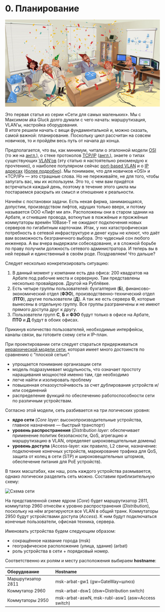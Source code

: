 # 0. Планирование

![](../.gitbook/assets/image-43.png)

Это первая статья из серии «Сети для самых маленьких». Мы с Максимом aka Gluck долго думали с чего начать: маршрутизация, VLAN'ы, настройка оборудования.  
В итоге решили начать с вещи фундаментальной и, можно сказать, самой важной: планирование. Поскольку цикл рассчитан на совсем новичков, то и пройдём весь путь от начала до конца.

Предполагается, что вы, как минимум, читали о эталонной модели [OSI](http://ru.wikipedia.org/wiki/Сетевая_модель_OSI) \(то же на [англ.](http://en.wikipedia.org/wiki/OSI_model)\), о стеке протоколов [TCP/IP](http://ru.wikipedia.org/wiki/TCP/IP) \([англ.](http://en.wikipedia.org/wiki/TCP/IP_model)\), знаете о типах существующих [VLAN’ов](http://xgu.ru/wiki/VLAN) \(эту статью я настоятельно рекомендую к прочтению\), о наиболее популярном сейчас [port-based VLAN](http://en.wikipedia.org/wiki/IEEE_802.1Q) и о [IP адресах](http://xgu.ru/wiki/IP-адрес) \([более подробно](http://en.wikipedia.org/wiki/IP_address)\). Мы понимаем, что для новичков «OSI» и «TCP/IP» — это страшные слова. Но не переживайте, не для того, чтобы запугать вас, мы их используем. Это то, с чем вам придётся встречаться каждый день, поэтому в течение этого цикла мы постараемся раскрыть их смысл и отношение к реальности.

Начнём с постановки задачи. Есть некая фирма, занимающаяся, допустим, производством лифтов, идущих только вверх, и потому называется ООО «Лифт ми ап». Расположены они в старом здании на Арбате, и сгнившие провода, воткнутые в пожжёные и прожжёные коммутаторы времён 10Base-T не ожидают подключения новых серверов по гигабитным карточкам. Итак, у них катастрофическая потребность в сетевой инфраструктуре и денег куры не клюют, что даёт вам возможность безграничного выбора. Это чудесный сон любого инженера. А вы вчера выдержали собеседование, и в сложной борьбе по праву получили должность сетевого администратора. И теперь вы в ней первый и единственный в своём роде. Поздравляем! Что дальше?

Следует несколько конкретизировать ситуацию:

1. В данный момент у компании есть два офиса: 200 квадратов на Арбате под рабочие места и серверную. Там представлены несколько провайдеров. Другой на Рублёвке.
2. Есть четыре группы пользователей: бухгалтерия \(**Б**\), финансово-экономический отдел \(**ФЭО**\), производственно-технический отдел \(**ПТО**\), другие пользователи \(**Д**\). А так же есть сервера ©, которые вынесены в отдельную группу. Все группы разграничены и не имеют прямого доступа друг к другу.
3. Пользователи групп **С**, **Б** и **ФЭО** будут только в офисе на Арбате, **ПТО** и **Д** будут в обоих офисах.

Прикинув количество пользователей, необходимые интерфейсы, каналы связи, вы готовите схему сети и IP-план.

При проектировании сети следует стараться придерживаться [иерархической модели сети](http://en.wikipedia.org/wiki/Hierarchical_internetworking_model), которая имеет много достоинств по сравнению с “плоской сетью”:

* упрощается понимание организации сети
* модель подразумевает модульность, что означает простоту наращивания мощностей именно там, где необходимо
* легче найти и изолировать проблему
* повышенная отказоустойчивость за счет дублирования устройств и/или соединений
* распределение функций по обеспечению работоспособности сети по различным устройствам.

Согласно этой модели, сеть разбивается на три логических уровня:

* **ядро сети** \(_Core layer_: высокопроизводительные устройства, главное назначение — быстрый транспорт\)
* **уровень распространения** \(_Distribution layer_: обеспечивает применение политик безопасности, QoS, агрегацию и маршрутизацию в VLAN, определяет широковещательные домены\) 
* **уровень доступа** \(Access-layer: как правило, L2 свичи, назначение: подключение конечных устройств, маркирование трафика для QoS, защита от колец в сети \(STP\) и широковещательных штормов, обеспечение питания для PoE устройств\).

В таких масштабах, как наш, роль каждого устройства размывается, однако логически разделить сеть можно. Составим приблизительную схему:

![&#x421;&#x445;&#x435;&#x43C;&#x430; &#x441;&#x435;&#x442;&#x438;](http://img-fotki.yandex.ru/get/4/83739833.f/0_7c096_e09ecad8_XL.jpg)

На представленной схеме ядром \(_Core_\) будет маршрутизатор 2811, коммутатор 2960 отнесём к уровню распространения \(_Distribution_\), поскольку на нём агрегируются все VLAN в общий транк. Коммутаторы 2950 будут устройствами доступа \(_Access_\). К ним будут подключаться конечные пользователи, офисная техника, сервера.

Именовать устройства будем следующим образом:

* сокращённое название города \(msk\) 
* географическое расположение \(улица, здание\) \(arbat\) 
* роль устройства в сети + порядковый номер.

Соответственно их ролям и месту расположения выбираем **hostname**:

| Оборудование | Hostname |
| :--- | :--- |
| Маршрутизатор 2811 | msk-arbat-gw1 \(gw=GateWay=шлюз\) |
| Коммутатор 2960 | msk-arbat-dsw1 \(dsw=Distribution switch\) |
| Коммутаторы 2950 | msk-arbat-aswN, msk-rubl-asw1 \(asw=Access switch\) |

